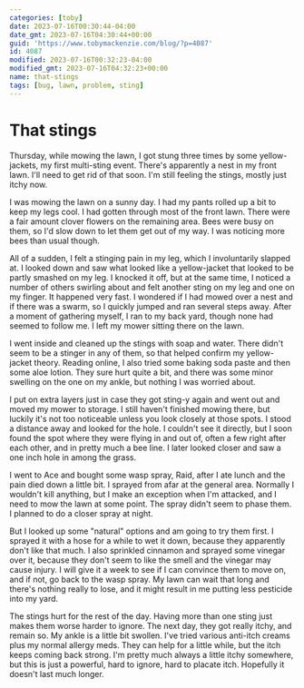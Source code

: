 ```yaml
---
categories: [toby]
date: 2023-07-16T00:30:44-04:00
date_gmt: 2023-07-16T04:30:44+00:00
guid: 'https://www.tobymackenzie.com/blog/?p=4087'
id: 4087
modified: 2023-07-16T00:32:23-04:00
modified_gmt: 2023-07-16T04:32:23+00:00
name: that-stings
tags: [bug, lawn, problem, sting]
---
```


That stings
===========

Thursday, while mowing the lawn, I got stung three times by some yellow-jackets, my first multi-sting event.  There's apparently a nest in my front lawn.  I'll need to get rid of that soon.  I'm still feeling the stings, mostly just itchy now.

<!--more-->

I was mowing the lawn on a sunny day.  I had my pants rolled up a bit to keep my legs cool.  I had gotten through most of the front lawn.  There were a fair amount clover flowers on the remaining area.  Bees were busy on them, so I'd slow down to let them get out of my way.  I was noticing more bees than usual though.

All of a sudden, I felt a stinging pain in my leg, which I involuntarily slapped at.  I looked down and saw what looked like a yellow-jacket that looked to be partly smashed on my leg.  I knocked it off, but at the same time, I noticed a number of others swirling about and felt another sting on my leg and one on my finger.  It happened very fast.  I wondered if I had mowed over a nest and if there was a swarm, so I quickly jumped and ran several steps away.  After a moment of gathering myself, I ran to my back yard, though none had seemed to follow me.  I left my mower sitting there on the lawn.

I went inside and cleaned up the stings with soap and water.  There didn't seem to be a stinger in any of them, so that helped confirm my yellow-jacket theory.  Reading online, I also tried some baking soda paste and then some aloe lotion.  They sure hurt quite a bit, and there was some minor swelling on the one on my ankle, but nothing I was worried about.

I put on extra layers just in case they got sting-y again and went out and moved my mower to storage.  I still haven't finished mowing there, but luckily it's not too noticeable unless you look closely at those spots.  I stood a distance away and looked for the hole.  I couldn't see it directly, but I soon found the spot where they were flying in and out of, often a few right after each other, and in pretty much a bee line.  I later looked closer and saw a one inch hole in among the grass.

I went to Ace and bought some wasp spray, Raid, after I ate lunch and the pain died down a little bit.  I sprayed from afar at the general area.  Normally I wouldn't kill anything, but I make an exception when I'm attacked, and I need to mow the lawn at some point.  The spray didn't seem to phase them.  I planned to do a closer spray at night.

But I looked up some "natural" options and am going to try them first.  I sprayed it with a hose for a while to wet it down, because they apparently don't like that much.  I also sprinkled cinnamon and sprayed some vinegar over it, because they don't seem to like the smell and the vinegar may cause injury.  I will give it a week to see if I can convince them to move on, and if not, go back to the wasp spray.  My lawn can wait that long and there's nothing really to lose, and it might result in me putting less pesticide into my yard.

The stings hurt for the rest of the day.  Having more than one sting just makes them worse harder to ignore.  The next day, they got really itchy, and remain so.  My ankle is a little bit swollen.  I've tried various anti-itch creams plus my normal allergy meds.  They can help for a little while, but the itch keeps coming back strong.  I'm pretty much always a little itchy somewhere, but this is just a powerful, hard to ignore, hard to placate itch.  Hopefully it doesn't last much longer.
